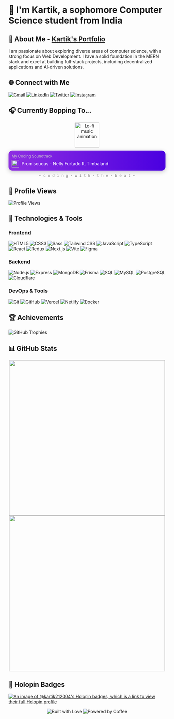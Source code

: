 # 🌟 I'm Kartik, a sophomore Computer Science student from India

## 👋 About Me - [Kartik's Portfolio](https://kartik-portfolio-vert.vercel.app/)

I am passionate about exploring diverse areas of computer science, with a strong focus on Web Development. I have a solid foundation in the MERN stack and excel at building full-stack projects, including decentralized applications and AI-driven solutions.

## 🌐 Connect with Me

[![Gmail](https://img.shields.io/badge/Gmail-D14836?style=for-the-badge&logo=gmail&logoColor=white)](mailto:kartik200421@gmail.com)
[![LinkedIn](https://img.shields.io/badge/LinkedIn-0077B5?style=for-the-badge&logo=linkedin&logoColor=white)](https://www.linkedin.com/in/kartik-bhatt-35a374251/)
[![Twitter](https://img.shields.io/badge/Twitter-1DA1F2?style=for-the-badge&logo=twitter&logoColor=white)](https://twitter.com/karrtikbhatt)
[![Instagram](https://img.shields.io/badge/Instagram-E4405F?style=for-the-badge&logo=instagram&logoColor=white)](https://www.instagram.com/karrtikbhatt/)

## 🎧 Currently Bopping To...

<div align="center">
  <img src="https://media4.giphy.com/media/v1.Y2lkPTc5MGI3NjExdXUzaDJhc3R0aDI1YnJqeGl6eDluNW53bTYwZTBvOHlhMWNlaXF5OSZlcD12MV9pbnRlcm5hbF9naWZfYnlfaWQmY3Q9cw/JVglf7QjxaZZM2tjfB/giphy.gif" width="80" alt="Lo-fi music animation" />
  
  <div style="background: linear-gradient(to right, #8e2de2, #4a00e0); padding: 10px; border-radius: 12px; margin: 10px 0; box-shadow: 0 4px 15px rgba(0, 0, 0, 0.2);">
    <p style="margin: 0; font-size: 12px; color: #ccc; text-align: left;">My Coding Soundtrack</p>
    <div style="display: flex; align-items: center; margin-top: 5px;">
      <img src="https://upload.wikimedia.org/wikipedia/commons/thumb/1/19/Spotify_logo_without_text.svg/2048px-Spotify_logo_without_text.svg.png" width="24" height="24" style="margin-right: 8px;" />
      <p style="margin: 0; font-size: 14px; color: white;">
        <a href="https://open.spotify.com/track/2gam98EZKrF9XuOkU13ApN" style="color: white; text-decoration: none;" target="_blank">
          Promiscuous - Nelly Furtado ft. Timbaland
        </a>
      </p>
    </div>
  </div>

  <p style="font-family: 'Courier New', monospace; font-size: 12px; color: #888; margin-top: 5px;">~ c o d i n g · w i t h · t h e · b e a t ~</p>
</div>

## 👀 Profile Views

![Profile Views](https://komarev.com/ghpvc/?username=kartik-212004&label=Profile%20views&color=0e75b6&style=flat)

## 🚀 Technologies & Tools

### Frontend

![HTML5](https://img.shields.io/badge/HTML5-FF5733?logo=html5&logoColor=FFFFFF)
![CSS3](https://img.shields.io/badge/CSS3-1572B6?logo=css3&logoColor=FFFFFF)
![Sass](https://img.shields.io/badge/Sass-CC6699?logo=Sass&logoColor=FFFFFF)
![Tailwind CSS](https://img.shields.io/badge/Tailwind_CSS-38B2AC?logo=tailwindcss&logoColor=FFFFFF)
![JavaScript](https://img.shields.io/badge/JavaScript-F7DF1E?logo=javascript&logoColor=000000)
![TypeScript](https://img.shields.io/badge/TypeScript-3178C6?logo=typescript&logoColor=FFFFFF)
![React](https://img.shields.io/badge/React-61DAFB?logo=react&logoColor=000000)
![Redux](https://img.shields.io/badge/Redux-764ABC?logo=redux&logoColor=FFFFFF)
![Next.js](https://img.shields.io/badge/Next.js-000000?logo=next.js&logoColor=FFFFFF)
![Vite](https://img.shields.io/badge/Vite-646CFF?logo=vite&logoColor=FFFFFF)
![Figma](https://img.shields.io/badge/Figma-F24E1E?logo=figma&logoColor=FFFFFF)

### Backend

![Node.js](https://img.shields.io/badge/Node.js-339933?logo=node.js&logoColor=FFFFFF)
![Express](https://img.shields.io/badge/Express-000000?logo=express&logoColor=FFFFFF)
![MongoDB](https://img.shields.io/badge/MongoDB-47A248?logo=mongodb&logoColor=FFFFFF)
![Prisma](https://img.shields.io/badge/Prisma-2D3748?logo=prisma&logoColor=FFFFFF)
![SQL](https://img.shields.io/badge/SQL-00758F?logo=database&logoColor=FFFFFF)
![MySQL](https://img.shields.io/badge/MySQL-00758F?logo=mysql&logoColor=FFFFFF)
![PostgreSQL](https://img.shields.io/badge/PostgreSQL-336791?logo=postgresql&logoColor=FFFFFF)
![Cloudflare](https://img.shields.io/badge/Cloudflare-FFCC00?logo=cloudflare&logoColor=000000)

### DevOps & Tools

![Git](https://img.shields.io/badge/Git-F05032?logo=git&logoColor=FFFFFF)
![GitHub](https://img.shields.io/badge/GitHub-181717?logo=github&logoColor=FFFFFF)
![Vercel](https://img.shields.io/badge/Vercel-000000?logo=vercel&logoColor=FFFFFF)
![Netlify](https://img.shields.io/badge/Netlify-00C7B8?logo=netlify&logoColor=FFFFFF)
![Docker](https://img.shields.io/badge/Docker-2496ED?logo=docker&logoColor=FFFFFF)

## 🏆 Achievements

![GitHub Trophies](https://github-profile-trophy.vercel.app/?username=kartik-212004&theme=onestar&no-frame=true&column=6&row=1)

## 📊 GitHub Stats

<div align="center">
  <img width="500" src="https://github-readme-streak-stats.herokuapp.com/?user=kartik-212004&theme=react" />
  <br/>
  <img width="500" src="https://github-readme-stats.vercel.app/api?username=kartik-212004&show_icons=true&theme=react" />
</div>

## 🚀 Holopin Badges

[![An image of @kartik212004's Holopin badges, which is a link to view their full Holopin profile](https://holopin.me/kartik212004)](https://holopin.io/@kartik212004)

<div align="center">
    <img src="https://forthebadge.com/images/badges/built-with-love.svg" alt="Built with Love"/>
    <img src="https://forthebadge.com/images/badges/powered-by-coffee.svg" alt="Powered by Coffee"/>
</div>

